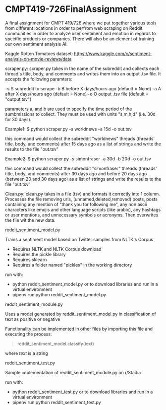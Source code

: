 # CMPT419-726FinalAssignment
A final assignment for CMPT 419/726 where we put together various tools from different locations in order to perfrom web scraping on Reddit communities in order to analyze user sentiment and emotion in regards to specific products or companies. There will also be an element of training our own sentiment analysis AI. 


Kaggle Rotten Tomatoes dataset: https://www.kaggle.com/c/sentiment-analysis-on-movie-reviews/data

scraper.py:
scraper.py takes in the name of the subreddit and collects each thread's title, body, and comments and writes them into an output .tsv file. It accepts the following paramters: 

  -s S        subreddit to scrape
  -b B        before X days/hours ago (default = None)
  -a A        after X days/hours ago (default = None)
  -o O        output .tsv file (default = "output.tsv") 

parameters a, and b are used to specify the time period of the sumbmissions to collect. They must be used with units "s,m,h,d" (i.e. 30d for 30 days).

Example1: $ python scraper.py -s worldnews -a 15d -o out.tsv

this command would collect the subreddit "worldnews" threads (threads' title, body, and comments) after 15 days ago as a list of strings and write the results to the file "out.tsv"

Example2: $ python scraper.py -s simonfraser -a 30d -b 20d -o out.tsv

this command would collect the subreddit "simonfraser" threads (threads' title, body, and comments) after 30 days ago and before 20 days ago (between 20 and 30 days ago) as a list of strings and write the results to the file "out.tsv"

Clean.py: 
clean.py takes in a file (tsv) and formats it correctly into 1 column. Processes the file removing urls, (unnamed,deleted,removed) posts, posts containing any mention of "thank you for following me", any non ascii characters like emojis and other language scripts (like arabic), any hashtags or user mentions, and unnecessary symbols or acronyms. 
Then overwrites the file wit the new data. 

reddit_sentiment_model.py

Trains a sentiment model based on Twitter samples from NLTK's Corpus
- Requires NLTK and NLTK Corpus download
- Requires the pickle library
- Requires sklearn
- Requires a folder named "pickles" in the working directory

run with:
- python reddit_sentiment_model.py
or to download libraries and run in a virtual environment
- pipenv run python reddit_sentiment_model.py

reddit_sentiment_module.py

Uses a model generated by reddit_sentiment_model.py in classification of text as positive or negative

Functionality can be implemented in other files by importing this file and executing the process:

> reddit_sentiment_model.classify(text)

where *text* is a string

reddit_sentiment_test.py

Sample implementation of reddit_sentiment_module.py on r/Stadia

run with:
- python reddit_sentiment_test.py
or to download libraries and run in a virtual environment
- pipenv run python reddit_sentiment_test.py
